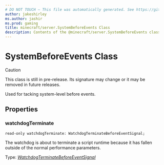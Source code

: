 ```yaml
---
# DO NOT TOUCH — This file was automatically generated. See https://github.com/mojang/minecraftapidocsgenerator to modify descriptions, examples, etc.
author: jakeshirley
ms.author: jashir
ms.prod: gaming
title: minecraft/server.SystemBeforeEvents Class
description: Contents of the @minecraft/server.SystemBeforeEvents class.
---
```

# SystemBeforeEvents Class

> [!CAUTION]
> This class is still in pre-release.  Its signature may change or it may be removed in future releases.

Used for tacking system-level before events.

## Properties

### **watchdogTerminate**
`read-only watchdogTerminate: WatchdogTerminateBeforeEventSignal;`

The watchdog is about to terminate a script runtime because it has fallen outside of the normal performance parameters.

Type: [*WatchdogTerminateBeforeEventSignal*](WatchdogTerminateBeforeEventSignal.md)
